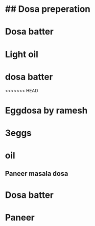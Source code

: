 # ## Dosa preperation

# Dosa batter
# Light oil

# dosa batter
<<<<<<< HEAD
# Eggdosa by ramesh
# 3eggs
# oil

## Paneer masala dosa
# Dosa batter
# Paneer